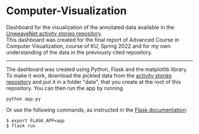 # Computer-Visualization
Dashboard for the visualization of the annotated data available in the [UnweaveNet activity stories repository](https://github.com/willprice/activity-stories).  
This dashboard was created for the final report of Advanced Course in Computer Visualization, course of KU, Spring 2022 and for my own understanding of the data in the previously cited repository. 

--- 

The dashboard was created using Python, Flask and the matplotlib library. 
To make it work, download the pickled data from the [activity stories repository](https://github.com/willprice/activity-stories) and put it in a folder "data", that you create at the root of this repository. 
You can then run the app by running 
```
python app.py
```
Or use the following commands, as instructed in the [Flask documentation](https://flask.palletsprojects.com/en/2.1.x/cli/): 
```
$ export FLASK_APP=app
$ flask run
```
